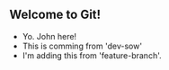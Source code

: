 ## Welcome to Git!

- Yo. John here!
- This is comming from 'dev-sow'
- I'm adding this from 'feature-branch'.